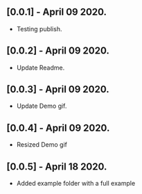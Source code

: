 ## [0.0.1] - April 09 2020.

* Testing publish.

## [0.0.2] - April 09 2020.

* Update Readme.

## [0.0.3] - April 09 2020.

* Update Demo gif.

## [0.0.4] - April 09 2020.

* Resized Demo gif

## [0.0.5] - April 18 2020.

* Added example folder with a full example